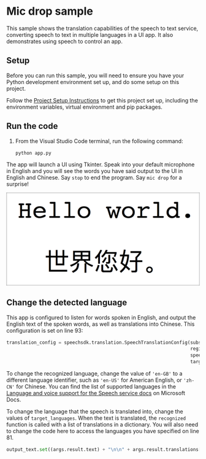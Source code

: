 # Mic drop sample

This sample shows the translation capabilities of the speech to text service, converting speech to text in multiple languages in a UI app. It also demonstrates using speech to control an app.

## Setup

Before you can run this sample, you will need to ensure you have your Python development environment set up, and do some setup on this project.

Follow the [Project Setup Instructions](./ProjectSetup.md) to get this project set up, including the environment variables, virtual environment and pip packages.

## Run the code

1. From the Visual Studio Code terminal, run the following command:

    ```sh
    python app.py
    ```

The app will launch a UI using Tkinter. Speak into your default microphone in English and you will see the words you have said output to the UI in English and Chinese. Say `stop` to end the program. Say `mic drop` for a surprise!

![OUtput from the UI](../images/ui-output.png)

## Change the detected language

This app is configured to listen for words spoken in English, and output the English text of the spoken words, as well as translations into Chinese. This configuration is set on line 93:

```python
translation_config = speechsdk.translation.SpeechTranslationConfig(subscription=key,
                                                                   region=region,
                                                                   speech_recognition_language='en-GB',
                                                                   target_languages=('zh-Hans'))
```

To change the recognized language, change the value of `'en-GB'` to a different language identifier, such as `'en-US'` for American English, or `'zh-CN'` for Chinese. You can find the list of supported languages in the [Language and voice support for the Speech service docs](https://docs.microsoft.com/azure/cognitive-services/speech-service/language-support?WT.mc_id=speechtotextsamples-github-jabenn) on Microsoft Docs.

To change the language that the speech is translated into, change the values of `target_languages`. When the text is translated, the `recognized` function is called with a list of translations in a dictionary. You will also need to change the code here to access the languages you have specified on line 81.

```python
output_text.set((args.result.text) + "\n\n" + args.result.translations['zh-Hans'])
```
